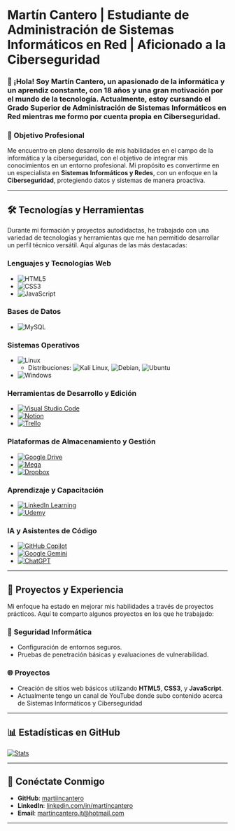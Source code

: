# Martín Cantero | Estudiante de Administración de Sistemas Informáticos en Red | Aficionado a la Ciberseguridad

### 👋 ¡Hola! Soy Martín Cantero, un apasionado de la informática y un aprendiz constante, con 18 años y una gran motivación por el mundo de la tecnología. Actualmente, estoy cursando el **Grado Superior de Administración de Sistemas Informáticos en Red** mientras me formo por cuenta propia en **Ciberseguridad**. 

### 🚀 Objetivo Profesional
Me encuentro en pleno desarrollo de mis habilidades en el campo de la informática y la ciberseguridad, con el objetivo de integrar mis conocimientos en un entorno profesional. Mi propósito es convertirme en un especialista en **Sistemas Informáticos y Redes**, con un enfoque en la **Ciberseguridad**, protegiendo datos y sistemas de manera proactiva.

---

## 🛠️ Tecnologías y Herramientas

Durante mi formación y proyectos autodidactas, he trabajado con una variedad de tecnologías y herramientas que me han permitido desarrollar un perfil técnico versátil. Aquí algunas de las más destacadas:

### Lenguajes y Tecnologías Web
- ![HTML5](https://img.shields.io/badge/html5-%23E34F26.svg?style=for-the-badge&logo=html5&logoColor=white)  
- ![CSS3](https://img.shields.io/badge/css3-%231572B6.svg?style=for-the-badge&logo=css3&logoColor=white)  
- ![JavaScript](https://img.shields.io/badge/javascript-%23323330.svg?style=for-the-badge&logo=javascript&logoColor=%23F7DF1E)

### Bases de Datos
- ![MySQL](https://img.shields.io/badge/mysql-%2300f.svg?style=for-the-badge&logo=mysql&logoColor=white)

### Sistemas Operativos
- ![Linux](https://img.shields.io/badge/Linux-FCC624?logo=linux&logoColor=black)
  - Distribuciones: ![Kali Linux](https://img.shields.io/badge/Kali%20Linux-557C94?logo=kalilinux&logoColor=fff), ![Debian](https://img.shields.io/badge/Debian-A81D33?logo=debian&logoColor=fff), ![Ubuntu](https://img.shields.io/badge/Ubuntu-E95420?logo=ubuntu&logoColor=white)
- ![Windows](https://custom-icon-badges.demolab.com/badge/Windows-0078D6?logo=windows11&logoColor=white)

### Herramientas de Desarrollo y Edición
- [![Visual Studio Code](https://custom-icon-badges.demolab.com/badge/Visual%20Studio%20Code-0078d7.svg?logo=vsc&logoColor=white)](#)
- [![Notion](https://img.shields.io/badge/Notion-%23000000.svg?style=for-the-badge&logo=notion&logoColor=white)](#)
- [![Trello](https://img.shields.io/badge/Trello-0052CC?logo=trello&logoColor=fff)](#)

### Plataformas de Almacenamiento y Gestión
- [![Google Drive](https://img.shields.io/badge/Google%20Drive-4285F4?logo=googledrive&logoColor=fff)](#)
- [![Mega](https://img.shields.io/badge/Mega-%23D90007.svg?logo=mega&logoColor=white)](#)
- [![Dropbox](https://img.shields.io/badge/Dropbox-0061FF?logo=dropbox&logoColor=fff)](#)

### Aprendizaje y Capacitación
- [![LinkedIn Learning](https://img.shields.io/badge/LinkedIn%20Learning-0A66C2?logo=linkedin&logoColor=fff)](#)
- [![Udemy](https://img.shields.io/badge/Udemy-A435F0?logo=udemy&logoColor=fff)](#)

### IA y Asistentes de Código
- [![GitHub Copilot](https://img.shields.io/badge/GitHub%20Copilot-000?logo=githubcopilot&logoColor=fff)](#)
- [![Google Gemini](https://img.shields.io/badge/Google%20Gemini-886FBF?logo=googlegemini&logoColor=fff)](#)
- [![ChatGPT](https://img.shields.io/badge/ChatGPT-74aa9c?logo=openai&logoColor=white)](#)

---

## 🧠 Proyectos y Experiencia

Mi enfoque ha estado en mejorar mis habilidades a través de proyectos prácticos. Aquí te comparto algunos proyectos en los que he trabajado:

### 🔐 **Seguridad Informática**
- Configuración de entornos seguros.
- Pruebas de penetración básicas y evaluaciones de vulnerabilidad.

### 🌐 **Proyectos**
- Creación de sitios web básicos utilizando **HTML5**, **CSS3**, y **JavaScript**.
- Actualmente tengo un canal de YouTube donde subo contenido acerca de Sistemas Informáticos y Ciberseguridad

---

## 📊 Estadísticas en GitHub

[![Stats](https://github-readme-stats.vercel.app/api?username=martiincantero&show_icons=true&theme=dark)](https://github.com/martiincantero)

---

## 🤝 Conéctate Conmigo
- **GitHub**: [martiincantero](https://github.com/martiincantero)
- **LinkedIn**: [linkedin.com/in/martíncantero](https://linkedin.com/in/martíncantero)  
- **Email**: martincantero.it@hotmail.com

---

